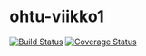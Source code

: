 # ohtu-viikko1

[![Build Status](https://travis-ci.org/mriekkin/ohtu-viikko1.svg?branch=master)](https://travis-ci.org/mriekkin/ohtu-viikko1)
[![Coverage Status](https://coveralls.io/repos/github/mriekkin/ohtu-viikko1/badge.svg?branch=master)](https://coveralls.io/github/mriekkin/ohtu-viikko1?branch=master)
